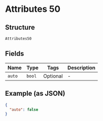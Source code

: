 
# Attributes 50

## Structure

`Attributes50`

## Fields

| Name | Type | Tags | Description |
|  --- | --- | --- | --- |
| `auto` | `bool` | Optional | - |

## Example (as JSON)

```json
{
  "auto": false
}
```

